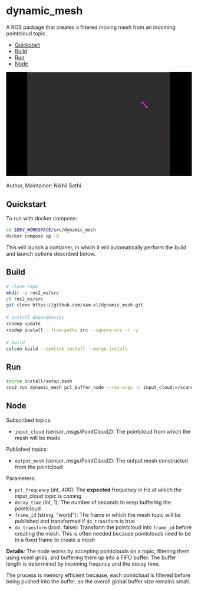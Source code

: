 # dynamic_mesh<!-- omit in toc -->

A ROS package that creates a filtered moving mesh from an incoming pointcloud topic.

- [Quickstart](#quickstart)
- [Build](#build)
- [Run](#run)
- [Node](#node)

<img src="demo.gif">

Author, Maintainer: Nikhil Sethi

## Quickstart

To run with docker compose:

```sh
cd $DEV_WORKSPACE/src/dynamic_mesh
docker compose up -d
```

This will launch a container, in which it will automatically perform the build and launch options described below.

## Build

```bash
# clone repo
mkdir -p ros2_ws/src
cd ros2_ws/src
git clone https://github.com/sam-xl/dynamic_mesh.git

# install dependencies
rosdep update
rosdep install --from-paths src --ignore-src -r -y

# build
colcon build --symlink-install --merge-install
```

## Run

```bash
source install/setup.bash
ros2 run dynamic_mesh pcl_buffer_node --ros-args -r input_cloud:=/scancontrol_pointcloud -r output_mesh:=/cloud_mesh -p decay_time:=1 -p do_transform:=true -p frame_id:=base_link
```

## Node

Subscribed topics:

- `input_cloud` (sensor_msgs/PointCloud2): The pointcloud from which the mesh will be made

Published topics:

- `output_mesh` (sensor_msgs/PointCloud2): The output mesh constructed from the pointcloud

Parameters:

- `pcl_frequency` (int, 400): The **expected** frequency in Hz at which the input_cloud topic is coming
- `decay_time` (int, 1): The number of seconds to keep buffering the pointcloud  
- `frame_id` (string, "world"): The frame in which the mesh topic will be published and transformed if `do_transform` is true
- `do_transform` (bool, false): Transform the pointcloud into `frame_id` before creating the mesh. This is often needed because pointclouds need to be in a fixed frame to create a mesh

**Details**: The node works by accepting pointclouds on a topic, filtering them using voxel grids, and buffering them up into a FIFO buffer. The buffer length is determined by incoming frequncy and the decay time.

The process is memory efficient because, each pointcloud is filtered before being pushed into the buffer, so the overall global buffer size remains small.
